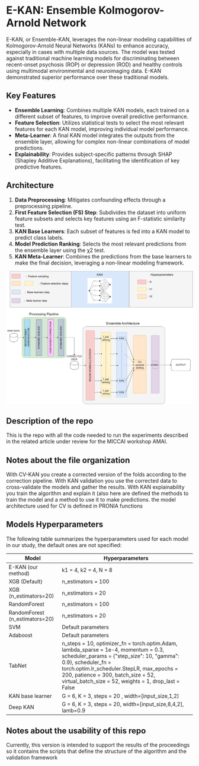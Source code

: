 # E-KAN: Ensemble Kolmogorov-Arnold Network

E-KAN, or Ensemble-KAN, leverages the non-linear modeling capabilities of Kolmogorov-Arnold Neural Networks (KANs) to enhance accuracy, especially in cases with multiple data sources. The model was tested against traditional machine learning models for discriminating between recent-onset psychosis (ROP) or depression (ROD) and healthy controls using multimodal environmental and neuroimaging data. E-KAN demonstrated superior performance over these traditional models.

## Key Features

- **Ensemble Learning**: Combines multiple KAN models, each trained on a different subset of features, to improve overall predictive performance.
- **Feature Selection**: Utilizes statistical tests to select the most relevant features for each KAN model, improving individual model performance.
- **Meta-Learner**: A final KAN model integrates the outputs from the ensemble layer, allowing for complex non-linear combinations of model predictions.
- **Explainability**: Provides subject-specific patterns through SHAP (Shapley Additive Explanations), facilitating the identification of key predictive features.

## Architecture

1. **Data Preprocessing**: Mitigates confounding effects through a preprocessing pipeline.
2. **First Feature Selection (FS) Step**: Subdivides the dataset into uniform feature subsets and selects key features using an F-statistic similarity test.
3. **KAN Base Learners**: Each subset of features is fed into a KAN model to predict class labels.
4. **Model Prediction Ranking**: Selects the most relevant predictions from the ensemble layer using the χ2 test.
5. **KAN Meta-Learner**: Combines the predictions from the base learners to make the final decision, leveraging a non-linear modeling framework.

![Project Logo](https://github.com/brainpolislab/E-KAN/blob/main/KAN_ensamble.png)


## Description of the repo
This is the repo with all the code needed to run the experiments described in the related article under review for the MICCAI workshop AMAI.

## Notes about the file organization
With CV-KAN you create a corrected version of the folds according to the correction pipeline. With KAN validation you use the corrected data to cross-validate the models and gather the results.
With KAN explainability you train the algorithm and explain it (also here are defined the methods to train the model and a method to use it to make predictions. the model architecture used for CV is defined in PRONIA functions

## Models Hyperparameters

The following table summarizes the hyperparameters used for each model in our study, the default ones are not specified:

| Model                  | Hyperparameters                             |
|------------------------|---------------------------------------------|
| E-KAN (our method)     | k1 = 4, k2 = 4, N = 8                       |
| XGB (Default)          | n_estimators = 100                          |
| XGB (n_estimators=20)  | n_estimators = 20                           |
| RandomForest           | n_estimators = 100                          |
| RandomForest (n_estimators=20) | n_estimators = 20                   |
| SVM                    | Default parameters                          |
| Adaboost               | Default parameters                          |
| TabNet                 | n_steps = 10, optimizer_fn = torch.optim.Adam, lambda_sparse = 1e-4, momentum = 0.3, scheduler_params = {"step_size": 10, "gamma": 0.9}, scheduler_fn = torch.optim.lr_scheduler.StepLR, max_epochs = 200, patience = 300, batch_size = 52, virtual_batch_size = 52, weights = 1, drop_last = False |
| KAN base learner       | G = 6, K = 3, steps = 20 , width=[input_size,1,2] |                   |
| Deep KAN               | G = 6, K = 3, steps = 20, width=[input_size,8,4,2], lamb=0.9 |

## Notes about the usability of this repo

Currently, this version is intended to support the results of the proceedings so it contains the scripts that define the structure of the algorithm and the validation framework
